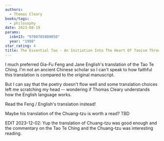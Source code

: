 ```yaml
---
authors:
  - Thomas Cleary
books/tags:
  - philosophy
date: 2023-08-19
params:
  isbn13: "9780785809050"
  year: "1998"
star_rating: 4
title: The Essential Tao - An Initiation Into The Heart Of Taoism Through The Authentic Tao Te Ching And The Inner Teachings Of Chuang-Tzu
---
```


I much preferred Gia-Fu Feng and Jane English's translation of the Tao Te Ching. I'm not an ancient Chinese scholar so I can't speak to how faithful this translation is compared to the original manuscript.

But I can say that the poetry doesn't flow well and some translation choices left me scratching my head -- wondering if Thomas Cleary understands how the English language works.

<!--more-->

Read the Feng / English's translation instead!

Maybe his translation of the Chuang-tzu is worth a read? TBD

EDIT 2023-12-02: Yup the translation of Chuang-tzu was good enough and the commentary on the Tao Te Ching and the Chuang-tzu was interesting reading.
